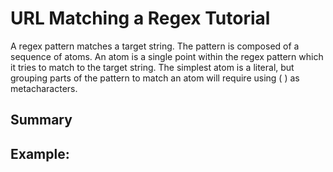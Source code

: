 # URL Matching a Regex Tutorial

A regex pattern matches a target string. The pattern is composed of a sequence of atoms. An atom is a single point within the regex pattern which it tries to match to the target string. The simplest atom is a literal, but grouping parts of the pattern to match an atom will require using ( ) as metacharacters.

## Summary

## Example:

